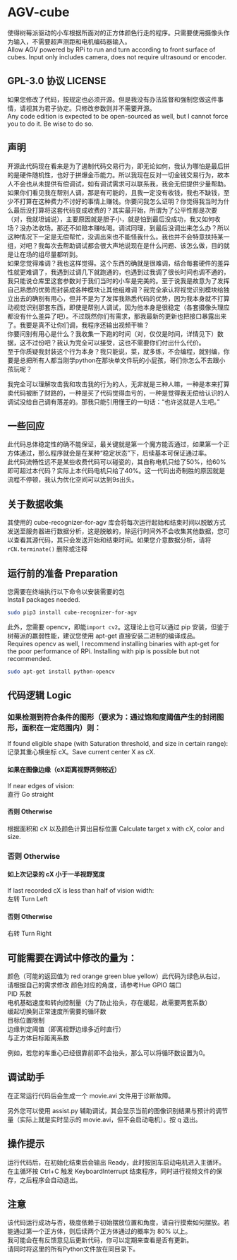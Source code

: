# AGV-cube
使得树莓派驱动的小车根据所面对的正方体颜色行走的程序。只需要使用摄像头作为输入，不需要超声测距和电机编码器输入。  
Allow AGV powered by RPi to run and turn according to front surface of cubes. Input only includes camera, does not require ultrasound or encoder.

## GPL-3.0 协议 LICENSE
如果您修改了代码，按规定也必须开源。但是我没有办法监督和强制您做这件事情，请视其为君子协定。只修改参数则并不需要开源。  
Any code edition is expected to be open-sourced as well, but I cannot force you to do it. Be wise to do so.

## 声明
开源此代码现在看来是为了遏制代码交易行为，即无论如何，我认为哪怕是最后拼的是硬件随机性，也好于拼爆金币能力。所以我现在反对一切金钱交易行为，故本人不会也从未提供有偿调试，如有调试需求可以联系我，我会无偿提供少量帮助。  
如果你们看见我在帮别人调，那是有可能的，且我一定没有收钱，我也不缺钱，至少不打算在这种费力不讨好的事情上赚钱。你要问我怎么证明？你觉得我当时为什么最后没打算将这套代码变成收费的？其实最开始，所谓为了公平性那是次要（对，我就坦诚说），主要原因就是胆子小，就是怕到最后没成功，我又如何收场？没办法收场。那还不如赔本赚吆喝。调试同理，到最后没调出来怎么办？所以这种情况下一定是无偿帮忙，没调出来也不能怪我什么。我也并不会特意扶持某一组，对吧？我每次去帮助调试都会很大声地说现在是什么问题、该怎么做，目的就是让在场的组尽量都听到。  
如果您觉得难调？我也这样觉得。这个东西的确就是很难调，结合每套硬件的差异性就更难调了，我遇到过调几下就跑通的，也遇到过我调了很长时间也调不通的，我只能说仓库里这套参数对于我们当时的小车是完美的。至于说我是故意为了发挥自己熟悉的优势而封装成各种模块让其他组难调？我完全承认将视觉识别模块给独立出去的确别有用心，但并不是为了发挥我熟悉代码的优势，因为我本身就不打算动视觉识别那套东西，即使是帮别人调试，因为他本身是很稳定（各套摄像头理应都没有什么差异了吧）。不过既然你们有需求，那我最新的更新也把接口暴露出来了。我要是真不让你们调，我程序还输出视频干嘛？  
你要问别有用心是什么？我收集一下跑的时间（对，仅仅是时间，详情见下）数据，这不过份吧？我认为完全可以接受，这也不需要你们付出什么代价。  
至于你质疑我封装这个行为本身？我只能说，菜，就多练，不会编程，就别编，你要是总把所有人都当刚学python在那块单文件玩的小屁孩，哥们你怎么不去跟小孩玩呢？  

我完全可以理解攻击我和攻击我的行为的人，无非就是三种人嘛，一种是本来打算卖代码被断了财路的，一种是买了代码觉得血亏的，一种是觉得我无偿给认识的人调试没给自己调有落差的。那我只能引用懂王的一句话：“也许这就是人生吧。”


## 一些回应
此代码总体稳定性的确不能保证，最关键就是第一个魔方能否通过，如果第一个正方体通过，那么程序就会是在某种“稳定状态”下，后续基本可保证通过率。  
此代码流畅性远不是某些收费代码可以碰瓷的，其自称电机只给了50%，给60%即可超过本代码？实际上本代码电机只给了40%。这一代码出奇制胜的原因就是流程不停顿，我认为优化空间可以达到9s出头。

## 关于数据收集
其使用的 cube-recognizer-for-agv 库会将每次运行起始和结束时间以脱敏方式发送至服务器进行数据分析，这是脱敏的，除运行时间外不会收集其他数据，您可以查看其源代码，其只会发送开始和结束时间。如果您介意数据分析，请将 `rCN.terminate()` 删除或注释

## 运行前的准备 Preparation

您需要在终端执行以下命令以安装需要的包  
Install packages needed.
```bash
sudo pip3 install cube-recognizer-for-agv
```
此外，您需要 opencv，即能`import cv2`。这理论上也可以通过 pip 安装，但鉴于树莓派的羸弱性能，建议您使用 apt-get 直接安装二进制的编译成品。  
Requires opencv as well, I recommend installing binaries with apt-get for the poor performance of RPi. Installing with pip is possible but not recommended.
```bash
sudo apt-get install python-opencv
```

## 代码逻辑 Logic

### 如果检测到符合条件的图形（要求为：通过饱和度阈值产生的封闭图形，面积在一定范围内）则：  
  If found eligible shape (with Saturation threshold, and size in certain range):  
  记录其重心横坐标 cX。Save current center X as cX.
  #### 如果在图像边缘（cX距离视野两侧较近）
  If near edges of vision:  
  直行 Go straight
  #### 否则 Otherwise
  根据面积和 cX 以及颜色计算出目标位置 Calculate target x with cX, color and size.
### 否则 Otherwise
  #### 如上次记录的 cX 小于一半视野宽度
  If last recorded cX is less than half of vision width:  
  左转 Turn Left
  #### 否则 Otherwise
  右转 Turn Right

## 可能需要在调试中修改的量为：
颜色（可能的返回值为 red orange green blue yellow）此代码为绿色从右过，请根据自己的需求修改
颜色对应的角度，请参考Hue
GPIO 端口  
PID 系数  
电机基础速度和转向控制量（为了防止抬头，存在缓起，故需要两套系数）  
缓起切换到正常速度所需要的循环数  
目标位置限制  
边缘判定阈值（即离视野边缘多近时直行）  
与正方体目标距离系数

例如，若您的车重心已经很靠前即不会抬头，那么可以将循环数设置为0。
## 调试助手
在正常运行代码后会生成一个 movie.avi 文件用于诊断故障。  

另外您可以使用 assist.py 辅助调试，其会显示当前的图像识别结果与预计的调节量（实际上就是实时显示的 movie.avi，但不会启动电机）。按 q 退出。

## 操作提示
运行代码后，在初始化结束后会输出 Ready，此时按回车启动电机进入主循环。  
在主循环按 Ctrl+C 触发 KeyboardInterrupt 结束程序，同时进行视频文件的保存，之后程序会自动退出。

## 注意
该代码运行成功与否，极度依赖于初始摆放位置和角度，请自行摸索如何摆放。若能通过第一个正方体，则后续两个正方体通过的概率为 80% 以上。  
我可能会在有反馈意见后更新代码，你可以定期来查看是否有更新。  
请同时将这里的所有Python文件放在同目录下。
